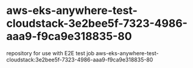 # aws-eks-anywhere-test-cloudstack-3e2bee5f-7323-4986-aaa9-f9ca9e318835-80
repository for use with E2E test job aws-eks-anywhere-test-cloudstack:3e2bee5f-7323-4986-aaa9-f9ca9e318835-80
